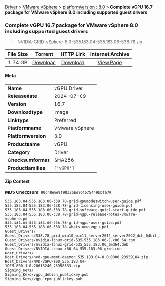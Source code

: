 
[Driver](/README.md)  >  [VMware vSphere](/index/Driver/VMware_vSphere.md)  >  [platformVersion : 8.0](/index/Driver/VMware_vSphere/8.0.md)  >  **Complete vGPU 16.7 package for VMware vSphere 8.0 including supported guest drivers**


###    Complete vGPU 16.7 package for VMware vSphere 8.0 including supported guest drivers

> NVIDIA-GRID-vSphere-8.0-535.183.04-535.183.06-538.78.zip   


| **File Size** | **Torrent**  | **HTTP Link** | **Internet Archive** |
|:-------------:|:------------:|:-------------:|:--------------------:|
| 1.74 GB |  [Download](https://archive.org/download/nvgpu_NVIDIA-GRID-vSphere-8.0-535.183.04-535.183.06-538.78.zip/nvgpu_NVIDIA-GRID-vSphere-8.0-535.183.04-535.183.06-538.78.zip_archive.torrent)       | [Download](https://archive.org/compress/nvgpu_NVIDIA-GRID-vSphere-8.0-535.183.04-535.183.06-538.78.zip) | [View Page](https://archive.org/details/nvgpu_NVIDIA-GRID-vSphere-8.0-535.183.04-535.183.06-538.78.zip)       |

#### Meta

<table>
<tr><td><strong>Name</strong></td><td>vGPU Driver</td></tr>
<tr><td><strong>Releasedate</strong></td><td>2024-07-09</td></tr>
<tr><td><strong>Version</strong></td><td>16.7</td></tr>
<tr><td><strong>Downloadtype</strong></td><td>Image</td></tr>
<tr><td><strong>Linktype</strong></td><td>Preferred</td></tr>
<tr><td><strong>Platformname</strong></td><td>VMware vSphere</td></tr>
<tr><td><strong>Platformversion</strong></td><td>8.0</td></tr>
<tr><td><strong>Productname</strong></td><td>vGPU</td></tr>
<tr><td><strong>Category</strong></td><td>Driver</td></tr>
<tr><td><strong>Checksumformat</strong></td><td>SHA256</td></tr>
<tr><td><strong>Productfamilies</strong></td><td><code>['vGPU']</code></td></tr>
</table>

#### Zip Content

**MD5 Checksum**: `90c48ebe9f98325be9b4675449bbf670`

```text
535.183.04-535.183.06-538.78-grid-gpumodeswitch-user-guide.pdf
535.183.04-535.183.06-538.78-grid-licensing-user-guide.pdf
535.183.04-535.183.06-538.78-grid-software-quick-start-guide.pdf
535.183.04-535.183.06-538.78-grid-vgpu-release-notes-vmware-vsphere.pdf
535.183.04-535.183.06-538.78-grid-vgpu-user-guide.pdf
535.183.04-535.183.06-538.78-whats-new-vgpu.pdf
Guest_Drivers/
Guest_Drivers/538.78_grid_win10_win11_server2019_server2022_dch_64bit_international.exe
Guest_Drivers/nvidia-linux-grid-535-535.183.06-1.x86_64.rpm
Guest_Drivers/nvidia-linux-grid-535_535.183.06_amd64.deb
Guest_Drivers/NVIDIA-Linux-x86_64-535.183.06-grid.run
Host_Drivers/
Host_Drivers/nvd-gpu-mgmt-daemon_535.183.04-0.0.0000_23959104.zip
Host_Drivers/NVD-VGPU-800_535.183.04-1OEM.800.1.0.20613240_23958333.zip
Signing_Keys/
Signing_Keys/vgpu_debian_publickey.pub
Signing_Keys/vgpu_rpm_publickey.pub
```